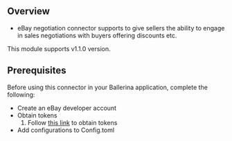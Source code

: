 ## Overview
* eBay negotiation connector supports to give sellers the ability to engage in sales negotiations with buyers offering discounts etc.

This module supports v1.1.0  version.

## Prerequisites
Before using this connector in your Ballerina application, complete the following:

* Create an eBay developer account
* Obtain tokens
    1. Follow [this link](https://developer.ebay.com/api-docs/static/oauth-tokens.html) to obtain tokens
* Add configurations to Config.toml